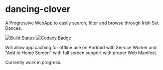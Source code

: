 # dancing-clover
A Progressive WebApp to easily search, filter and browse through Irish Set Dances.

[![Build Status](https://travis-ci.org/FabriceMk/dancing-clover.svg?branch=master)](https://travis-ci.org/FabriceMk/dancing-clover) [![Codacy Badge](https://api.codacy.com/project/badge/Grade/6c7a9d9590d54286ab350eb0660ac64a)](https://www.codacy.com/app/FabriceMk/dancing-clover?utm_source=github.com&amp;utm_medium=referral&amp;utm_content=FabriceMk/dancing-clover&amp;utm_campaign=Badge_Grade)

Will allow app caching for offline use on Android with Service Worker and "Add to Home Screen" with full screen support with proper Web Manifest.

Currently work in progress.
